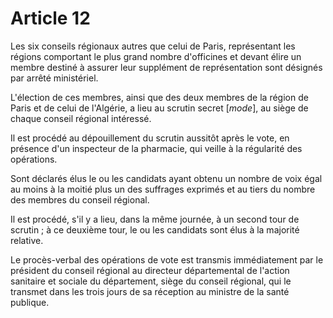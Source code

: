 # Article 12

Les six conseils régionaux autres que celui de Paris, représentant les régions comportant le plus grand nombre d'officines et devant élire un membre destiné à assurer leur supplément de représentation sont désignés par arrêté ministériel.

L'élection de ces membres, ainsi que des deux membres de la région de Paris et de celui de l'Algérie, a lieu au scrutin secret [*mode*], au siège de chaque conseil régional intéressé.

Il est procédé au dépouillement du scrutin aussitôt après le vote, en présence d'un inspecteur de la pharmacie, qui veille à la régularité des opérations.

Sont déclarés élus le ou les candidats ayant obtenu un nombre de voix égal au moins à la moitié plus un des suffrages exprimés et au tiers du nombre des membres du conseil régional.

Il est procédé, s'il y a lieu, dans la même journée, à un second tour de scrutin ; à ce deuxième tour, le ou les candidats sont élus à la majorité relative.

Le procès-verbal des opérations de vote est transmis immédiatement par le président du conseil régional au directeur départemental de l'action sanitaire et sociale du département, siège du conseil régional, qui le transmet dans les trois jours de sa réception au ministre de la santé publique.
